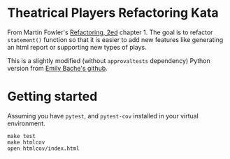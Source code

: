 # Theatrical Players Refactoring Kata

From Martin Fowler's [Refactoring, 2ed](https://martinfowler.com/books/refactoring.html) chapter 1. The goal is to refactor `statement()` function so that it is easier to add new features like generating an html report or supporting new types of plays.

This is a slightly modified (without `approvaltests` dependency) Python version from [Emily Bache's github](https://github.com/emilybache/Theatrical-Players-Refactoring-Kata/tree/main/python).


# Getting started

Assuming you have `pytest`, and `pytest-cov` installed in your virtual environment.

```
make test
make htmlcov
open htmlcov/index.html
```

